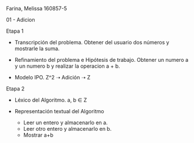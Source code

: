 Farina, Melissa
160857-5

01 - Adicion

Etapa 1

* Transcripción del problema.
Obtener del usuario dos números y mostrarle la suma.

* Refinamiento del problema e Hipótesis de trabajo.
Obtener un numero a y un numero b y realizar la operacion a + b.

* Modelo IPO.
Z^2 ➝ Adición ➝ Z

Etapa 2

* Léxico del Algoritmo. a, b ∈ Z

* Representación textual del Algoritmo 

    - Leer un entero y almacenarlo en a.
    - Leer otro entero y almacenarlo en b.
    - Mostrar a+b

